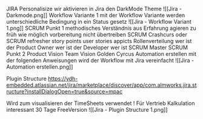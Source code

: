 JIRA
Personalisize
wir aktivieren in Jira den DarkMode Theme ![[Jira - Darkmode.png]]
Workflow Variante 1
mit der Workflow Variante werden unterschiedliche Bedingung in ein Status gesetz ![[Jira - Workflow Variant 1.png]]
SCRUM
Punkt 1
methodisches Verständnis
aus Erfahrung agieren
zu früh wie möglich
vorbereitung nicht übertreiben
SCRUM Crashcurs oder SCRUM refresher
story points
user stories
appicts
Rollenverteilung
wer ist der Product Owner
wer ist der Developer
wer ist SCRUM Master
SCRUM Punkt 2
Product Vision
Team Vision
Golden Cyrcus
Automation erstellen
mit der folgenden Anweisungen wird der Workflow mit Jira vereinfacht
![[Jira - Automation erstellen.png]]

Plugin Structure
https://ydh-embedded.atlassian.net/jira/marketplace/discover/app/com.almworks.jira.structure?installDialogOpen=true&source=mpac

Wird zum visualisieren der TimeSheets verwendet ! Für Vertrieb Kalkulation interessant
30 Tage FreeVersion ![[Jira - Plugin Structure 1.png]]
